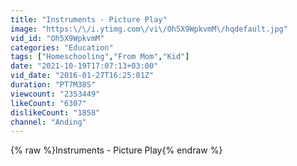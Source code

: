 ```yaml
---
title: "Instruments - Picture Play"
image: "https:\/\/i.ytimg.com\/vi\/Oh5X9WpkvmM\/hqdefault.jpg"
vid_id: "Oh5X9WpkvmM"
categories: "Education"
tags: ["Homeschooling","From Mom","Kid"]
date: "2021-10-19T17:07:13+03:00"
vid_date: "2016-01-27T16:25:01Z"
duration: "PT7M38S"
viewcount: "2353449"
likeCount: "6307"
dislikeCount: "1858"
channel: "Anding"
---
```

{% raw %}Instruments - Picture Play{% endraw %}
